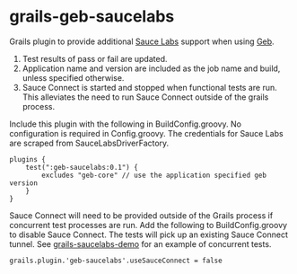 grails-geb-saucelabs
====================

Grails plugin to provide additional [Sauce Labs](http://saucelabs.com) support when using [Geb](http://gebish.org).

1. Test results of pass or fail are updated.
2. Application name and version are included as the job name and build, unless specified otherwise.
3. Sauce Connect is started and stopped when functional tests are run. This alleviates the need to run Sauce Connect outside of the grails process.

Include this plugin with the following in BuildConfig.groovy. No configuration is required in Config.groovy. The credentials for Sauce Labs are scraped from SauceLabsDriverFactory.

```
plugins {
    test(":geb-saucelabs:0.1") {
        excludes "geb-core" // use the application specified geb version
    }
}
```

Sauce Connect will need to be provided outside of the Grails process if concurrent test processes are run. Add the following to BuildConfig.groovy to disable Sauce Connect. The tests will pick up an existing Sauce Connect tunnel.
See [grails-saucelabs-demo](https://github.com/double16/grails-saucelabs-demo) for an example of concurrent tests.
```
grails.plugin.'geb-saucelabs'.useSauceConnect = false
```
